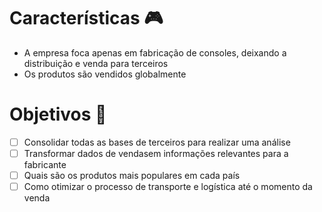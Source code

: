 # Características 🎮

- A empresa foca apenas em fabricação de consoles, deixando a distribuição e venda para terceiros
- Os produtos são vendidos globalmente

# Objetivos 🎯

- [ ] Consolidar todas as bases de terceiros para realizar uma análise
- [ ] Transformar dados de vendasem informações relevantes para a fabricante
- [ ] Quais são os produtos mais populares em cada país
- [ ] Como otimizar o processo de transporte e logística até o momento da venda
